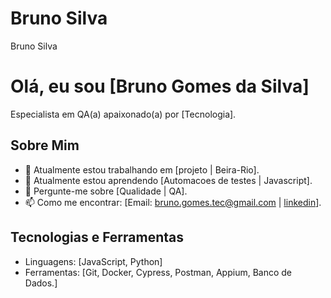 # Bruno Silva
Bruno Silva

# Olá, eu sou [Bruno Gomes da Silva]

Especialista em QA(a) apaixonado(a) por [Tecnologia].

## Sobre Mim
- 🔭 Atualmente estou trabalhando em [projeto | Beira-Rio].
- 🌱 Atualmente estou aprendendo [Automacoes de testes | Javascript].
- 💬 Pergunte-me sobre [Qualidade | QA].
- 📫 Como me encontrar: [Email: bruno.gomes.tec@gmail.com | [linkedin](https://www.linkedin.com/in/bruno-gomes-73445388/)].

## Tecnologias e Ferramentas
- Linguagens: [JavaScript, Python]
- Ferramentas: [Git, Docker, Cypress, Postman, Appium, Banco de Dados.]
